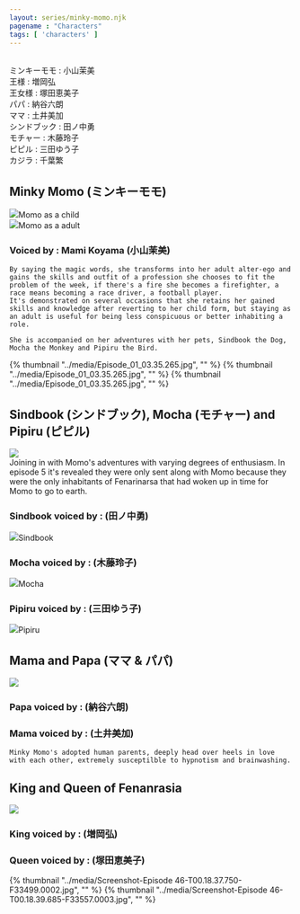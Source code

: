 ```yaml
---
layout: series/minky-momo.njk
pagename : "Characters"
tags: [ 'characters' ]
---
```


<br>ミンキーモモ : 小山茉美
<br>王様 : 増岡弘
<br>王女様 : 塚田恵美子
<br>パパ : 納谷六朗
<br>ママ : 土井美加
<br>シンドブック : 田ノ中勇
<br>モチャー : 木藤玲子
<br>ピピル : 三田ゆう子
<br>カジラ : 千葉繁

<div class="page_region">
    <h2>Minky Momo (ミンキーモモ)</h2>
    <div class="inline_left"><img src="../media/momo-small.png">Momo as a child</div>
    <div class="inline_right"><img src="../media/momo-big.png">Momo as a adult</div>
    <h3>Voiced by : Mami Koyama (小山茉美)</h3>

    By saying the magic words, she transforms into her adult alter-ego and gains the skills and outfit of a profession she chooses to fit the problem of the week, if there's a fire she becomes a firefighter, a race means becoming a race driver, a football player. 
    It's demonstrated on several occasions that she retains her gained skills and knowledge after reverting to her child form, but staying as an adult is useful for being less conspicuous or better inhabiting a role. 

    She is accompanied on her adventures with her pets, Sindbook the Dog, Mocha the Monkey and Pipiru the Bird.
</div>
<div class="gallery"> 
    {% thumbnail "../media/Episode_01_03.35.265.jpg", "" %}
    {% thumbnail "../media/Episode_01_03.35.265.jpg", "" %}
    {% thumbnail "../media/Episode_01_03.35.265.jpg", "" %}
</div>

<div class="page_region">
    <h2>Sindbook (シンドブック), Mocha (モチャー) and Pipiru (ピピル)</h2>
    <div class="inline_left"><img src="../media/pets.png"></div>
Joining in with Momo's adventures with varying degrees of enthusiasm. In episode 5 it's revealed they were only sent along with Momo because they were the only inhabitants of Fenarinarsa that had woken up in time for Momo to go to earth.
<h3>Sindbook voiced by : (田ノ中勇)</h3>
<div class="inline_left"><img src="../media/sindbook.png">Sindbook</div>
<h3>Mocha voiced by : (木藤玲子)</h3>
<div class="inline_right"><img src="../media/mocha.png">Mocha</div>
<h3>Pipiru voiced by : (三田ゆう子)</h3>
<div class="inline_left"><img src="../media/pipiru.png">Pipiru</div>
</div>
<div class="gallery">

</div>

<div class="page_region">
    <h2>Mama and Papa (ママ & パパ)</h2>
    <div class="inline_left"><img src="../media/mama-papa.png"></div>
    <h3>Papa voiced by : (納谷六朗)</h3>
    <h3>Mama voiced by : (土井美加)</h3>

    Minky Momo's adopted human parents, deeply head over heels in love with each other, extremely susceptilble to hypnotism and brainwashing.
</div>
<div class="gallery">
</div>
<div class="page_region">
    <h2>King and Queen of Fenanrasia</h2>
    <img class="inline_left" src="../media/king_queen.png">
    <h3>King voiced by : (増岡弘)</h3>
    <h3>Queen voiced by : (塚田恵美子)</h3>
</div>
<div class="gallery">
    {% thumbnail "../media/Screenshot-Episode 46-T00.18.37.750-F33499.0002.jpg", "" %}
    {% thumbnail "../media/Screenshot-Episode 46-T00.18.39.685-F33557.0003.jpg", "" %}
</div>